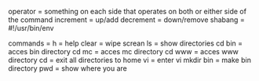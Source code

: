 operator = something on each side that operates on both or either side of the command
increment = up/add
decrement = down/remove
shabang = #!/usr/bin/env 





commands =
h = help
clear = wipe screan
ls = show directories
cd bin  = acces bin directory
cd mc = acces mc directory
cd www = acces www directory
cd = exit all directories to home
vi = enter vi
mkdir bin = make bin directory
pwd = show where you are





















































































